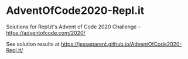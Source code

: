 # AdventOfCode2020-Repl.it

Solutions for Repl.it's Advent of Code 2020 Challenge - https://adventofcode.com/2020/

See solution results at https://jesseparent.github.io/AdventOfCode2020-Repl.it/
